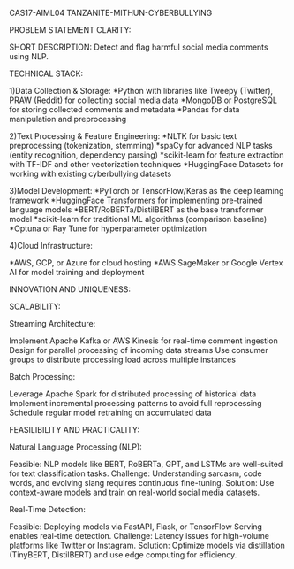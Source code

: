  CAS17-AIML04
TANZANITE-MITHUN-CYBERBULLYING

PROBLEM STATEMENT CLARITY:
              
SHORT DESCRIPTION:
Detect and flag harmful social media comments using NLP.

TECHNICAL STACK:

1)Data Collection & Storage:
  *Python with libraries like Tweepy (Twitter), PRAW (Reddit) for collecting social media data
  *MongoDB or PostgreSQL for storing collected comments and metadata
  *Pandas for data manipulation and preprocessing

2)Text Processing & Feature Engineering:
  *NLTK for basic text preprocessing (tokenization, stemming)
  *spaCy for advanced NLP tasks (entity recognition, dependency parsing)
  *scikit-learn for feature extraction with TF-IDF and other vectorization techniques
  *HuggingFace Datasets for working with existing cyberbullying datasets

3)Model Development:
  *PyTorch or TensorFlow/Keras as the deep learning framework
  *HuggingFace Transformers for implementing pre-trained language models
  *BERT/RoBERTa/DistilBERT as the base transformer model
  *scikit-learn for traditional ML algorithms (comparison baseline)
  *Optuna or Ray Tune for hyperparameter optimization

4)Cloud Infrastructure:

  *AWS, GCP, or Azure for cloud hosting
  *AWS SageMaker or Google Vertex AI for model training and deployment

INNOVATION AND UNIQUENESS:


SCALABILITY:

Streaming Architecture:

Implement Apache Kafka or AWS Kinesis for real-time comment ingestion
Design for parallel processing of incoming data streams
Use consumer groups to distribute processing load across multiple instances

Batch Processing:

Leverage Apache Spark for distributed processing of historical data
Implement incremental processing patterns to avoid full reprocessing
Schedule regular model retraining on accumulated data

FEASILIBILITY AND PRACTICALITY:

Natural Language Processing (NLP):

  Feasible: NLP models like BERT, RoBERTa, GPT, and LSTMs are well-suited for text classification tasks.
  Challenge: Understanding sarcasm, code words, and evolving slang requires continuous fine-tuning.
  Solution: Use context-aware models and train on real-world social media datasets.

Real-Time Detection:

  Feasible: Deploying models via FastAPI, Flask, or TensorFlow Serving enables real-time detection.
  Challenge: Latency issues for high-volume platforms like Twitter or Instagram.
  Solution: Optimize models via distillation (TinyBERT, DistilBERT) and use edge computing for efficiency.
  

  
  
